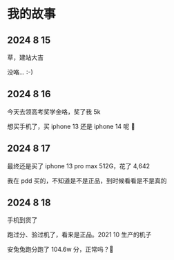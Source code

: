# 我的故事

## 2024 8 15

草，建站大吉

没咯... :-)

## 2024 8 16

今天去领高考奖学金咯，奖了我 5k

想买手机了，买 iphone 13 还是 iphone 14 呢 🤔

## 2024 8 17

最终还是买了 iphone 13 pro max 512G，花了 4,642

我在 pdd 买的，不知道是不是正品，到时候看看是不是真的

## 2024 8 18

手机到货了

跑过分、验过机了，看来是正品。2021 10 生产的机子

安兔兔跑分跑了 104.6w 分，正常吗？🤔
